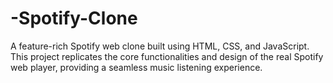# -Spotify-Clone
A feature-rich Spotify web clone built using HTML, CSS, and JavaScript. This project replicates the core functionalities and design of the real Spotify web player, providing a seamless music listening experience.

